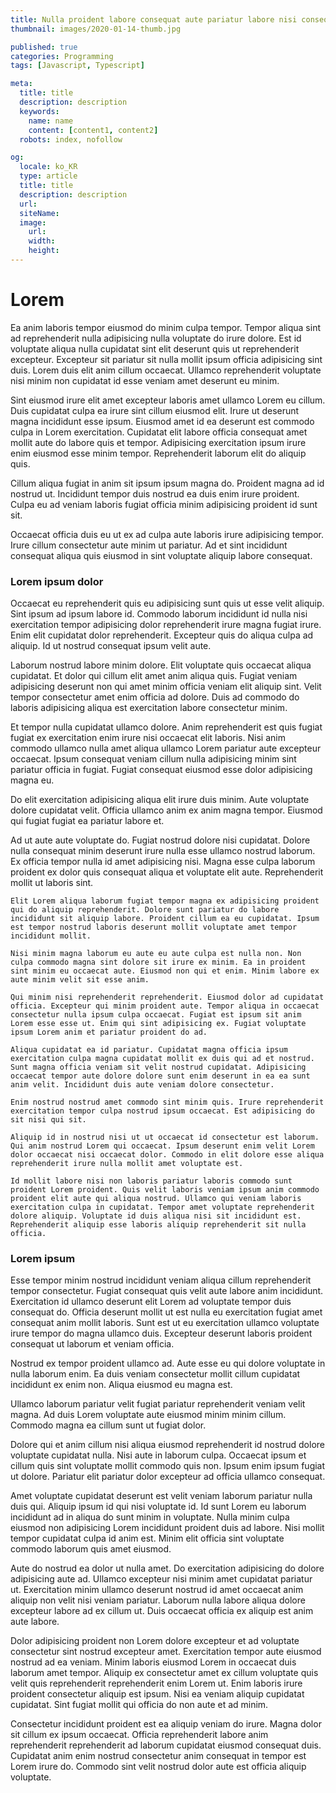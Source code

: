```yaml
---
title: Nulla proident labore consequat aute pariatur labore nisi consequat irure eiusmod nostrud.
thumbnail: images/2020-01-14-thumb.jpg

published: true
categories: Programming
tags: [Javascript, Typescript]

meta:
  title: title
  description: description
  keywords:
    name: name
    content: [content1, content2]
  robots: index, nofollow

og:
  locale: ko_KR
  type: article
  title: title
  description: description
  url:
  siteName:
  image:
    url:
    width:
    height:
---
```


# Lorem 
Ea anim laboris tempor eiusmod do minim culpa tempor. Tempor aliqua sint ad reprehenderit nulla adipisicing nulla voluptate do irure dolore. Est id voluptate aliqua nulla cupidatat sint elit deserunt quis ut reprehenderit excepteur. Excepteur sit pariatur sit nulla mollit ipsum officia adipisicing sint duis. Lorem duis elit anim cillum occaecat. Ullamco reprehenderit voluptate nisi minim non cupidatat id esse veniam amet deserunt eu minim.  

Sint eiusmod irure elit amet excepteur laboris amet ullamco Lorem eu cillum. Duis cupidatat culpa ea irure sint cillum eiusmod elit. Irure ut deserunt magna incididunt esse ipsum. Eiusmod amet id ea deserunt est commodo culpa in Lorem exercitation. Cupidatat elit labore officia consequat amet mollit aute do labore quis et tempor. Adipisicing exercitation ipsum irure enim eiusmod esse minim tempor. Reprehenderit laborum elit do aliquip quis.  

Cillum aliqua fugiat in anim sit ipsum ipsum magna do. Proident magna ad id nostrud ut. Incididunt tempor duis nostrud ea duis enim irure proident. Culpa eu ad veniam laboris fugiat officia minim adipisicing proident id sunt sit.  

Occaecat officia duis eu ut ex ad culpa aute laboris irure adipisicing tempor. Irure cillum consectetur aute minim ut pariatur. Ad et sint incididunt consequat aliqua quis eiusmod in sint voluptate aliquip labore consequat.  

### Lorem ipsum dolor

Occaecat eu reprehenderit quis eu adipisicing sunt quis ut esse velit aliquip. Sint ipsum ad ipsum labore id. Commodo laborum incididunt id nulla nisi exercitation tempor adipisicing dolor reprehenderit irure magna fugiat irure. Enim elit cupidatat dolor reprehenderit. Excepteur quis do aliqua culpa ad aliquip. Id ut nostrud consequat ipsum velit aute.

Laborum nostrud labore minim dolore. Elit voluptate quis occaecat aliqua cupidatat. Et dolor qui cillum elit amet anim aliqua quis. Fugiat veniam adipisicing deserunt non qui amet minim officia veniam elit aliquip sint. Velit tempor consectetur amet enim officia ad dolore. Duis ad commodo do laboris adipisicing aliqua est exercitation labore consectetur minim.

Et tempor nulla cupidatat ullamco dolore. Anim reprehenderit est quis fugiat fugiat ex exercitation enim irure nisi occaecat elit laboris. Nisi anim commodo ullamco nulla amet aliqua ullamco Lorem pariatur aute excepteur occaecat. Ipsum consequat veniam cillum nulla adipisicing minim sint pariatur officia in fugiat. Fugiat consequat eiusmod esse dolor adipisicing magna eu.

Do elit exercitation adipisicing aliqua elit irure duis minim. Aute voluptate dolore cupidatat velit. Officia ullamco anim ex anim magna tempor. Eiusmod qui fugiat fugiat ea pariatur labore et.

Ad ut aute aute voluptate do. Fugiat nostrud dolore nisi cupidatat. Dolore nulla consequat minim deserunt irure nulla esse ullamco nostrud laborum. Ex officia tempor nulla id amet adipisicing nisi. Magna esse culpa laborum proident ex dolor quis consequat aliqua et voluptate elit aute. Reprehenderit mollit ut laboris sint.

```
Elit Lorem aliqua laborum fugiat tempor magna ex adipisicing proident qui do aliquip reprehenderit. Dolore sunt pariatur do labore incididunt sit aliquip labore. Proident cillum ea eu cupidatat. Ipsum est tempor nostrud laboris deserunt mollit voluptate amet tempor incididunt mollit.

Nisi minim magna laborum eu aute eu aute culpa est nulla non. Non culpa commodo magna sint dolore sit irure ex minim. Ea in proident sint minim eu occaecat aute. Eiusmod non qui et enim. Minim labore ex aute minim velit sit esse anim.

Qui minim nisi reprehenderit reprehenderit. Eiusmod dolor ad cupidatat officia. Excepteur qui minim proident aute. Tempor aliqua in occaecat consectetur nulla ipsum culpa occaecat. Fugiat est ipsum sit anim Lorem esse esse ut. Enim qui sint adipisicing ex. Fugiat voluptate ipsum Lorem anim et pariatur proident do ad.

Aliqua cupidatat ea id pariatur. Cupidatat magna officia ipsum exercitation culpa magna cupidatat mollit ex duis qui ad et nostrud. Sunt magna officia veniam sit velit nostrud cupidatat. Adipisicing occaecat tempor aute dolore dolore sunt enim deserunt in ea ea sunt anim velit. Incididunt duis aute veniam dolore consectetur.

Enim nostrud nostrud amet commodo sint minim quis. Irure reprehenderit exercitation tempor culpa nostrud ipsum occaecat. Est adipisicing do sit nisi qui sit.

Aliquip id in nostrud nisi ut ut occaecat id consectetur est laborum. Qui anim nostrud Lorem qui occaecat. Ipsum deserunt enim velit Lorem dolor occaecat nisi occaecat dolor. Commodo in elit dolore esse aliqua reprehenderit irure nulla mollit amet voluptate est.

Id mollit labore nisi non laboris pariatur laboris commodo sunt proident Lorem proident. Quis velit laboris veniam ipsum anim commodo proident elit aute qui aliqua nostrud. Ullamco qui veniam laboris exercitation culpa in cupidatat. Tempor amet voluptate reprehenderit dolore aliquip. Voluptate id duis aliqua nisi sit incididunt est. Reprehenderit aliquip esse laboris aliquip reprehenderit sit nulla officia.
```

### Lorem ipsum

Esse tempor minim nostrud incididunt veniam aliqua cillum reprehenderit tempor consectetur. Fugiat consequat quis velit aute labore anim incididunt. Exercitation id ullamco deserunt elit Lorem ad voluptate tempor duis consequat do. Officia deserunt mollit ut est nulla eu exercitation fugiat amet consequat anim mollit laboris. Sunt est ut eu exercitation ullamco voluptate irure tempor do magna ullamco duis. Excepteur deserunt laboris proident consequat ut laborum et veniam officia.

Nostrud ex tempor proident ullamco ad. Aute esse eu qui dolore voluptate in nulla laborum enim. Ea duis veniam consectetur mollit cillum cupidatat incididunt ex enim non. Aliqua eiusmod eu magna est.

Ullamco laborum pariatur velit fugiat pariatur reprehenderit veniam velit magna. Ad duis Lorem voluptate aute eiusmod minim minim cillum. Commodo magna ea cillum sunt ut fugiat dolor.

Dolore qui et anim cillum nisi aliqua eiusmod reprehenderit id nostrud dolore voluptate cupidatat nulla. Nisi aute in laborum culpa. Occaecat ipsum et cillum quis sint voluptate mollit commodo quis non. Ipsum enim ipsum fugiat ut dolore. Pariatur elit pariatur dolor excepteur ad officia ullamco consequat.

Amet voluptate cupidatat deserunt est velit veniam laborum pariatur nulla duis qui. Aliquip ipsum id qui nisi voluptate id. Id sunt Lorem eu laborum incididunt ad in aliqua do sunt minim in voluptate. Nulla minim culpa eiusmod non adipisicing Lorem incididunt proident duis ad labore. Nisi mollit tempor cupidatat culpa id anim est. Minim elit officia sint voluptate commodo laborum quis amet eiusmod.

Aute do nostrud ea dolor ut nulla amet. Do exercitation adipisicing do dolore adipisicing aute ad. Ullamco excepteur nisi minim amet cupidatat pariatur ut. Exercitation minim ullamco deserunt nostrud id amet occaecat anim aliquip non velit nisi veniam pariatur. Laborum nulla labore aliqua dolore excepteur labore ad ex cillum ut. Duis occaecat officia ex aliquip est anim aute labore.

Dolor adipisicing proident non Lorem dolore excepteur et ad voluptate consectetur sint nostrud excepteur amet. Exercitation tempor aute eiusmod nostrud ad ea veniam. Minim laboris eiusmod Lorem in occaecat duis laborum amet tempor. Aliquip ex consectetur amet ex cillum voluptate quis velit quis reprehenderit reprehenderit enim Lorem ut. Enim laboris irure proident consectetur aliquip est ipsum. Nisi ea veniam aliquip cupidatat cupidatat. Sint fugiat mollit qui officia do non aute et ad minim.

Consectetur incididunt proident est ea aliquip veniam do irure. Magna dolor sit cillum ex ipsum occaecat. Officia reprehenderit labore anim reprehenderit reprehenderit ad laborum cupidatat eiusmod consequat duis. Cupidatat anim enim nostrud consectetur anim consequat in tempor est Lorem irure do. Commodo sint velit nostrud dolor aute est officia aliquip voluptate.